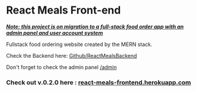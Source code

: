 # React Meals Front-end

**_<ins>Note: this project is on migration to a full-stack food order app with an admin panel and user account system</ins>_**

Fullstack food ordering website created by the MERN stack.

Check the Backend here: [Github/ReactMealsBackend](https://github.com/shehab910/ReactMealsBackend)

Don't forget to check the admin panel [/admin](https://react-meals-frontend.herokuapp.com/admin)

### Check out v.0.2.0 here : [react-meals-frontend.herokuapp.com](https://react-meals-frontend.herokuapp.com/)
